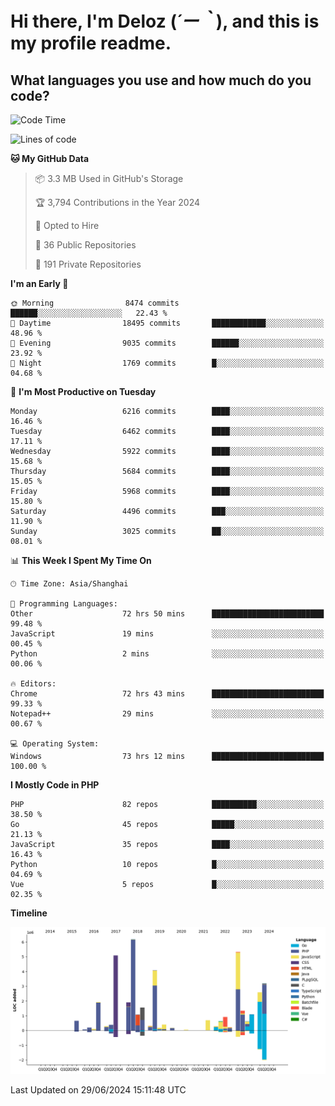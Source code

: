 # **Hi there, I'm Deloz (*´ー｀*), and this is my profile readme.**

## **What languages you use and how much do you code?**

<!--START_SECTION:waka-->
![Code Time](http://img.shields.io/badge/Code%20Time-4%2C324%20hrs%2036%20mins-blue)

![Lines of code](https://img.shields.io/badge/From%20Hello%20World%20I%27ve%20Written-41.2%20million%20lines%20of%20code-blue)

**🐱 My GitHub Data** 

> 📦 3.3 MB Used in GitHub's Storage 
 > 
> 🏆 3,794 Contributions in the Year 2024
 > 
> 💼 Opted to Hire
 > 
> 📜 36 Public Repositories 
 > 
> 🔑 191 Private Repositories 
 > 
**I'm an Early 🐤** 

```text
🌞 Morning                8474 commits        ██████░░░░░░░░░░░░░░░░░░░   22.43 % 
🌆 Daytime                18495 commits       ████████████░░░░░░░░░░░░░   48.96 % 
🌃 Evening                9035 commits        ██████░░░░░░░░░░░░░░░░░░░   23.92 % 
🌙 Night                  1769 commits        █░░░░░░░░░░░░░░░░░░░░░░░░   04.68 % 
```
📅 **I'm Most Productive on Tuesday** 

```text
Monday                   6216 commits        ████░░░░░░░░░░░░░░░░░░░░░   16.46 % 
Tuesday                  6462 commits        ████░░░░░░░░░░░░░░░░░░░░░   17.11 % 
Wednesday                5922 commits        ████░░░░░░░░░░░░░░░░░░░░░   15.68 % 
Thursday                 5684 commits        ████░░░░░░░░░░░░░░░░░░░░░   15.05 % 
Friday                   5968 commits        ████░░░░░░░░░░░░░░░░░░░░░   15.80 % 
Saturday                 4496 commits        ███░░░░░░░░░░░░░░░░░░░░░░   11.90 % 
Sunday                   3025 commits        ██░░░░░░░░░░░░░░░░░░░░░░░   08.01 % 
```


📊 **This Week I Spent My Time On** 

```text
🕑︎ Time Zone: Asia/Shanghai

💬 Programming Languages: 
Other                    72 hrs 50 mins      █████████████████████████   99.48 % 
JavaScript               19 mins             ░░░░░░░░░░░░░░░░░░░░░░░░░   00.45 % 
Python                   2 mins              ░░░░░░░░░░░░░░░░░░░░░░░░░   00.06 % 

🔥 Editors: 
Chrome                   72 hrs 43 mins      █████████████████████████   99.33 % 
Notepad++                29 mins             ░░░░░░░░░░░░░░░░░░░░░░░░░   00.67 % 

💻 Operating System: 
Windows                  73 hrs 12 mins      █████████████████████████   100.00 % 
```

**I Mostly Code in PHP** 

```text
PHP                      82 repos            ██████████░░░░░░░░░░░░░░░   38.50 % 
Go                       45 repos            █████░░░░░░░░░░░░░░░░░░░░   21.13 % 
JavaScript               35 repos            ████░░░░░░░░░░░░░░░░░░░░░   16.43 % 
Python                   10 repos            █░░░░░░░░░░░░░░░░░░░░░░░░   04.69 % 
Vue                      5 repos             █░░░░░░░░░░░░░░░░░░░░░░░░   02.35 % 
```



**Timeline**

![Lines of Code chart](https://raw.githubusercontent.com/deloz/deloz/main/assets/bar_graph.png)


 Last Updated on 29/06/2024 15:11:48 UTC
<!--END_SECTION:waka-->
